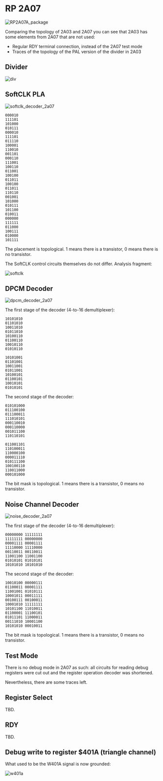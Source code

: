 # RP 2A07

![RP2A07A_package](/BreakingNESWiki/imgstore/apu/pal/RP2A07A_package.jpg)

Comparing the topology of 2A03 and 2A07 you can see that 2A03 has some elements from 2A07 that are not used:
- Regular RDY terminal connection, instead of the 2A07 test mode
- Traces of the topology of the PAL version of the divider in 2A03

## Divider

![div](/BreakingNESWiki/imgstore/apu/pal/div.jpg)

## SoftCLK PLA

![softclk_decoder_2a07](/BreakingNESWiki/imgstore/apu/pal/softclk_decoder_2a07.jpg)

```
000010
111101
101000
010111
000010
111101
011110
100001
110010
001101
000110
111001
100110
011001
100100
011011
100100
011011
110110
001001
101000
010111
101100
010011
000000
111111
011000
100111
010000
101111
```

The placement is topological. 1 means there is a transistor, 0 means there is no transistor.

The SoftCLK control circuits themselves do not differ. Analysis fragment:

![softclk](/BreakingNESWiki/imgstore/apu/pal/softclk.jpg)

## DPCM Decoder

![dpcm_decoder_2a07](/BreakingNESWiki/imgstore/apu/pal/dpcm_decoder_2a07.jpg)

The first stage of the decoder (4-to-16 demultiplexer):

```
10101010
01101010
10011010
01011010
10100110
01100110
10010110
01010110

10101001
01101001
10011001
01011001
10100101
01100101
10010101
01010101
```

The second stage of the decoder:

```
010101000
011100100
011100011
111010101
000110010
000110000
001011100
110110101

011001101
110100011
110000100
000011110
010111100
100100110
110011000
000101000
```

The bit mask is topological. 1 means there is a transistor, 0 means no transistor.

## Noise Channel Decoder

![noise_decoder_2a07](/BreakingNESWiki/imgstore/apu/pal/noise_decoder_2a07.jpg)

The first stage of the decoder (4-to-16 demultiplexer):

```
00000000 11111111
11111111 00000000
00001111 00001111
11110000 11110000
00110011 00110011
11001100 11001100
01010101 01010101
10101010 10101010
```

The second stage of the decoder:

```
10010100 00000111
01100011 00001111
11001001 01010111
10001011 00011111
00100111 00100011
10001010 11111111
10101100 11010011
01100001 11100101
01011101 11000011
00111010 10001100
10101010 00010011
```

The bit mask is topological. 1 means there is a transistor, 0 means no transistor.

## Test Mode

There is no debug mode in 2A07 as such: all circuits for reading debug registers were cut out and the register operation decoder was shortened.

Nevertheless, there are some traces left.

## Register Select

TBD.

## RDY

TBD.

## Debug write to register $401A (triangle channel)

What used to be the W401A signal is now grounded:

![w401a](/BreakingNESWiki/imgstore/apu/pal/w401a.jpg)

